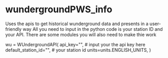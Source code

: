 # wundergroundPWS_info
Uses the apis to get historical wunderground data and presents in a user-friendly way
All you need to input in the python code is your station ID and your API.
There are some modules you will also need to make thie work

wu = WUndergroundAPI(
    api_key="",  # input your the api key here
    default_station_id="",  # your station id
    units=units.ENGLISH_UNITS,
)
